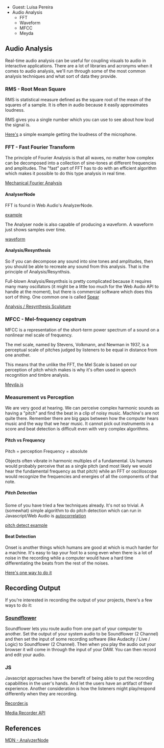 * Guest: Luisa Pereira
* Audio Analysis
	* FFT
	* Waveform
	* MFCC
	* Meyda

## Audio Analysis

Real-time audio analysis can be useful for coupling visuals to audio in interactive applications. There are a lot of libraries and acronyms when it comes to audio analysis, we'll run through some of the most common analysis techniques and what sort of data they provide. 

### RMS - Root Mean Square

RMS is statistical measure defined as the square root of the mean of the squares of a sample. It is often in audio because it easily approximates loudness. 

RMS gives you a single number which you can use to see about how loud the signal is. 

[Here's](https://jsfiddle.net/yotammann/y9jpr0L3/) a simple example getting the loudness of the microphone. 

### FFT - Fast Fourier Transform

The principle of Fourier Analysis is that all waves, no matter how complex can be decomposed into a collection of sine-tones at different frequencies and amplitudes. The "fast" part of FFT has to do with an efficient algorithm which makes it possible to do this type analysis in real time. 

[Mechanical Fourier Analysis](https://www.youtube.com/watch?v=6dW6VYXp9HM)

#### AnalyserNode

FFT is found in Web Audio's AnalyzerNode. 

[example](https://jsfiddle.net/yotammann/ojL3fnye/)

The Analyser node is also capable of producing a waveform. A waveform just shows samples over time. 

[waveform](https://jsfiddle.net/yotammann/p5e6zw75/)

#### Analysis/Resynthesis

So if you can decompose any sound into sine tones and amplitudes, then you should be able to recreate any sound from this analysis. That is the principle of Analysis/Resynthsis. 

Full-blown Analysis/Resynthsis is pretty complicated because it requires many many oscillators (it might be a little too much for the Web Audio API to handle at the moment), but there is commercial software which does this sort of thing. One common one is called [Spear](http://www.klingbeil.com/spear/)

[Analysis / Resynthesis Sculpture](https://www.youtube.com/watch?v=itAAezyj6wM)

### MFCC - Mel-frequency cepstrum

MFCC is a representation of the short-term power spectrum of a sound on a nonlinear mel scale of frequency.

The mel scale, named by Stevens, Volkmann, and Newman in 1937, is a perceptual scale of pitches judged by listeners to be equal in distance from one another. 

This means that the unlike the FFT, the Mel Scale is based on our perception of pitch which makes is why it's often used in speech recognition and timbre analysis.

[Meyda.js](http://hughrawlinson.github.io/meyda/)

### Measurement vs Perception

We are very good at hearing. We can perceive complex harmonic sounds as having a "pitch" and find the beat in a clip of noisy music. Machine's are not quite there. Remember there are big gaps between how the computer hears music and the way that we hear music. It cannot pick out instruments in a score and beat detection is difficult even with very complex algorithms.

#### Pitch vs Frequency

Pitch = perception
Frequency = absolute

Objects often vibrate in harmonic multiples of a fundamental. Us humans would probably perceive that as a single pitch (and most likely we would hear the fundamental frequency as that pitch) while an FFT or oscilloscope would recognize the frequencies and energies of all the components of that note. 

##### Pitch Detection

Some of you have tried a few techniques already. It's not so trivial. A (somewhat) simple algorithm to do pitch detection which can run in Javascript/Web Audio is [autocorrelation](https://en.wikipedia.org/wiki/Autocorrelation)

[pitch detect example](https://webaudiodemos.appspot.com/pitchdetect/)

#### Beat Detection

Onset is another things which humans are good at which is much harder for a machine. It's easy to tap your foot to a song even when there is a lot of noise in the recording while a computer would have a hard time differentiating the beats from the rest of the noises. 

[Here's one way to do it](http://tech.beatport.com/2014/web-audio/beat-detection-using-web-audio/)

## Recording Output

If you're interested in recording the output of your projects, there's a few ways to do it:

### [Soundflower](http://soundflower.en.softonic.com/mac)

Soundflower lets you route audio from one part of your computer to another. Set the output of your system audio to be Soundflower (2 Channel) and then set the input of some recording software (like Audacity / Live / Logic) to Soundflower (2 Channel). Then when you play the audio out your browser it will come in through the input of your DAW. You can then record and edit your audio.

### JS

Javascript approaches have the benefit of being able to put the recording capabilities in the user's hands. And let the users have an artifact of their experience. Another consideration is how the listeners might play/respond differently when they are recording. 

[Recorder.js](https://github.com/mattdiamond/Recorderjs)

[Media Recorder API](https://developer.mozilla.org/en-US/docs/Web/API/MediaRecorder_API)

## References

[MDN - AnalyzerNode](https://developer.mozilla.org/en-US/docs/Web/API/Web_Audio_API/Visualizations_with_Web_Audio_API)